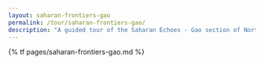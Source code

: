 ```yaml
---
layout: saharan-frontiers-gao
permalink: /tour/saharan-frontiers-gao/
description: "A guided tour of the Saharan Echoes - Gao section of Northwestern University's Block Museum exhibition of Caravans of Gold."
---
```

{% tf pages/saharan-frontiers-gao.md %}